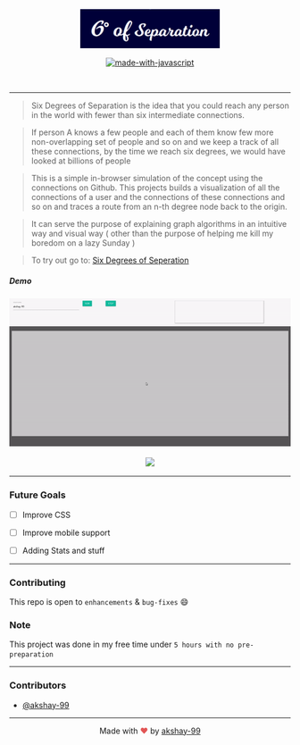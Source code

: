 
<div align = "center">
<img src="./assets/logo.png" width=250px/>

</div>


<div align="center">


[![made-with-javascript](https://forthebadge.com/images/badges/made-with-javascript.svg)](https://www.javascript.org/)



<br>



</div>

------------------------------------------
> Six Degrees of Separation is the idea that you could reach any person in the world with fewer than six intermediate connections. 

> If person A knows a few people and each of them know few more non-overlapping set of people and so on and we keep a track of all these connections, by the time we reach six degrees, we would have looked at billions of people

> This is a simple in-browser simulation of the concept using the connections on Github.
> This projects builds a visualization of all the connections of a user and the connections of these connections and so on and traces a route from an n-th degree node back to the origin.

> It can serve the purpose of explaining graph algorithms in an intuitive way and visual way ( other than the purpose of helping me kill my boredom on a lazy Sunday )  

> To try out go to: [Six Degrees of Seperation](https://sixdegreeofsep.surge.sh)


##### Demo 
<div align = "center">

<img src="./assets/sixdeg1.gif" width=800px/>
<br/><br/>
<img src="./assets/sixdeg2.gif" width=800px/>
</div>

------------------------------------------

### Future Goals
- [ ] Improve CSS
- [ ] Improve mobile support
- [ ] Adding Stats and stuff






------------------------------------------
### Contributing
 This repo is open to `enhancements` & `bug-fixes` :smile: 

### Note

 This project was done in my free time under `5 hours with no pre-preparation`


------------------------------------------
### Contributors


- [@akshay-99](https://github.com/akshay-99)



------------------------------------------
<div align="center">
Made with <span style="color: #e25555;">&hearts;</span> by <a href="https://github.com/akshay-99" target="_blank">akshay-99</a>
</div>